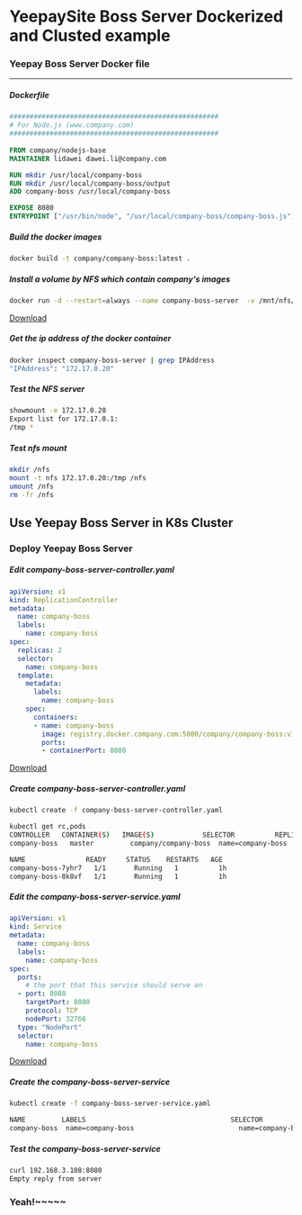 YeepaySite Boss Server Dockerized and Clusted example
================

### Yeepay Boss Server Docker file
----
##### Dockerfile
```dockerfile
#################################################### 
# For Node.js (www.company.com) 
####################################################
 
FROM company/nodejs-base
MAINTAINER lidawei dawei.li@company.com

RUN mkdir /usr/local/company-boss
RUN mkdir /usr/local/company-boss/output
ADD company-boss /usr/local/company-boss

EXPOSE 8080
ENTRYPOINT ["/usr/bin/node", "/usr/local/company-boss/company-boss.js"]
```

##### Build the docker images
```bash
docker build -t company/company-boss:latest .
```

##### Install a volume by NFS which contain company's images 
```bash
docker run -d --restart=always --name company-boss-server  -v /mnt/nfs/company-boss/logs:/tmp --privileged=true company/docker-nfs-server /tmp
```
[Download]("nfs-company-boss.bash")

##### Get the ip address of the docker container
```bash
docker inspect company-boss-server | grep IPAddress
"IPAddress": "172.17.0.20"
```
##### Test the NFS server
```bash
showmount -e 172.17.0.20
Export list for 172.17.0.1:
/tmp *
```

##### Test nfs mount
```bash 
mkdir /nfs
mount -t nfs 172.17.0.20:/tmp /nfs
umount /nfs
rm -fr /nfs
```

Use Yeepay Boss Server in K8s Cluster
-------------------------

### Deploy Yeepay Boss Server

##### Edit company-boss-server-controller.yaml
```yaml
apiVersion: v1
kind: ReplicationController
metadata:
  name: company-boss
  labels:
    name: company-boss
spec:
  replicas: 2
  selector:
    name: company-boss
  template:
    metadata:
      labels:
        name: company-boss
    spec:
      containers:
      - name: company-boss
        image: registry.docker.company.com:5000/company/company-boss:v1.0.0
        ports:
        - containerPort: 8080
```
[Download]("company-boss-server-controller.yaml")

#####  Create company-boss-server-controller.yaml
```bash
kubectl create -f company-boss-server-controller.yaml

kubectl get rc,pods
CONTROLLER   CONTAINER(S)   IMAGE(S)            SELECTOR          REPLICAS
company-boss   master         company/company-boss  name=company-boss  2

NAME               READY     STATUS    RESTARTS   AGE
company-boss-7yhr7   1/1       Running   1          1h
company-boss-8k8vf   1/1       Running   1          1h
```

##### Edit the company-boss-server-service.yaml
```yaml
apiVersion: v1
kind: Service
metadata:
  name: company-boss
  labels:
    name: company-boss
spec:
  ports:
    # the port that this service should serve on
  - port: 8080
    targetPort: 8080
    protocol: TCP
    nodePort: 32766
  type: "NodePort"
  selector:
    name: company-boss
```
[Download]("company-boss-server-service.yaml")

##### Create the company-boss-server-service
```bash
kubectl create -f company-boss-server-service.yaml

NAME         LABELS                                    SELECTOR          IP(S)           PORT(S)
company-boss  name=company-boss                          name=company-boss  192.168.3.108   8080/TCP
```

##### Test the company-boss-server-service
```bash
curl 192.168.3.108:8080
Empty reply from server
```

### Yeah!~~~~~
